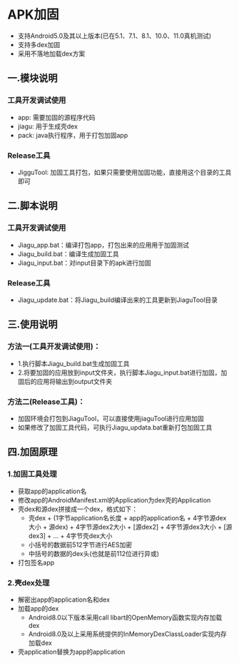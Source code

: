 # APK加固
* 支持Android5.0及其以上版本(已在5.1、7.1、8.1、10.0、11.0真机测试)
* 支持多dex加固
* 采用不落地加载dex方案

## 一.模块说明
### 工具开发调试使用
* app: 需要加固的源程序代码
* jiagu: 用于生成壳dex
* pack: java执行程序，用于打包加固app
### Release工具
* JigguTool: 加固工具打包，如果只需要使用加固功能，直接用这个目录的工具即可

## 二.脚本说明
### 工具开发调试使用
* Jiagu_app.bat：编译打包app，打包出来的应用用于加固测试
* Jiagu_build.bat：编译生成加固工具
* Jiagu_input.bat：对input目录下的apk进行加固
### Release工具
* Jiagu_update.bat：将Jiagu_build编译出来的工具更新到JiaguTool目录

## 三.使用说明
### 方法一(工具开发调试使用)：
* 1.执行脚本Jiagu_build.bat生成加固工具
* 2.将要加固的应用放到input文件夹，执行脚本Jiagu_input.bat进行加固，加固后的应用将输出到output文件夹
### 方法二(Release工具)：
* 加固环境会打包到JiaguTool，可以直接使用jiaguTool进行应用加固
* 如果修改了加固工具代码，可执行Jiagu_updata.bat重新打包加固工具

## 四.加固原理
### 1.加固工具处理
* 获取app的application名
* 修改app的AndroidManifest.xml的Application为dex壳的Application
* 壳dex和源dex拼接成一个dex，格式如下：
    * 壳dex + (1字节application名长度 + app的application名 + 4字节源dex大小 + 源dex) + 4字节源dex2大小 + [源dex2] + 4字节源dex3大小 + [源dex3] + ... + 4字节壳dex大小
    * 小括号的数据前512字节进行AES加密
    * 中括号的数据的dex头(也就是前112位进行异或)
* 打包签名app

### 2.壳dex处理
* 解密出app的application名和dex
* 加载app的dex
    * Android8.0以下版本采用call libart的OpenMemory函数实现内存加载dex
    * Android8.0及以上采用系统提供的InMemoryDexClassLoader实现内存加载dex
* 壳application替换为app的application

